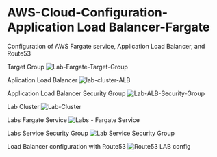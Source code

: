 # AWS-Cloud-Configuration-Application Load Balancer-Fargate
Configuration of AWS Fargate service, Application Load Balancer, and Route53

Target Group
![Lab-Fargate-Target-Group](https://user-images.githubusercontent.com/6191308/162500420-4488e87b-11b5-4293-89b9-e140b7e5f4c9.png)

Aplication Load Balancer
![lab-cluster-ALB](https://user-images.githubusercontent.com/6191308/162500531-ad4399f5-af8a-4f28-a4cf-9839383682a7.png)

Application Load Balancer Security Group
![Lab-ALB-Security-Group](https://user-images.githubusercontent.com/6191308/162500748-612ba002-f2cc-4cf3-b792-116922ed958c.png)

Lab Cluster
![Lab-Cluster](https://user-images.githubusercontent.com/6191308/162501199-adba757e-24fe-4500-8c6f-c2cad36a0248.png)

Labs Fargate Service
![Labs - Fargate Service](https://user-images.githubusercontent.com/6191308/162501922-025585e7-3d07-4901-9a57-6fc163cd1f29.png)

Labs Service Security Group
![Lab Service Security Group](https://user-images.githubusercontent.com/6191308/162502211-a3e0f082-c462-4a72-803b-83c2dfc1edc1.png)

Load Balancer configuration with Route53
![Route53 LAB config](https://user-images.githubusercontent.com/6191308/162503737-959b6592-2ed6-4027-bf84-36d4924cba98.png)
